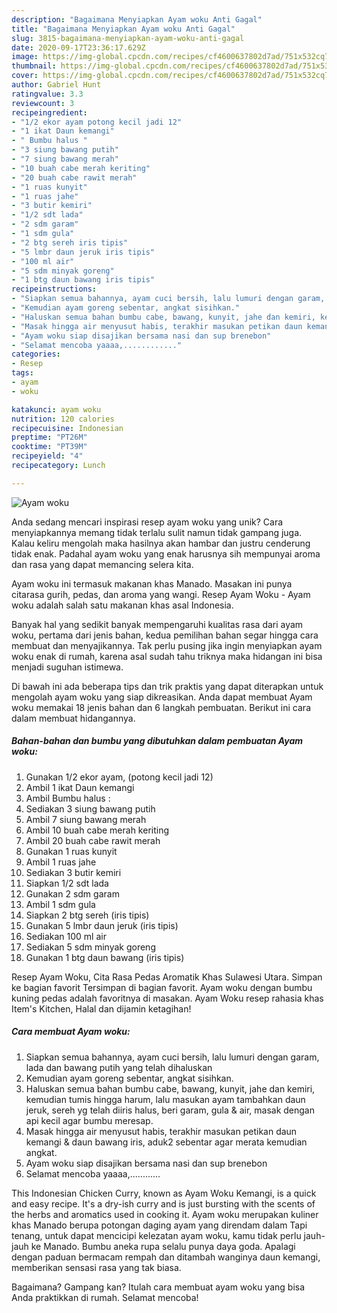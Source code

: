 ```yaml
---
description: "Bagaimana Menyiapkan Ayam woku Anti Gagal"
title: "Bagaimana Menyiapkan Ayam woku Anti Gagal"
slug: 3815-bagaimana-menyiapkan-ayam-woku-anti-gagal
date: 2020-09-17T23:36:17.629Z
image: https://img-global.cpcdn.com/recipes/cf4600637802d7ad/751x532cq70/ayam-woku-foto-resep-utama.jpg
thumbnail: https://img-global.cpcdn.com/recipes/cf4600637802d7ad/751x532cq70/ayam-woku-foto-resep-utama.jpg
cover: https://img-global.cpcdn.com/recipes/cf4600637802d7ad/751x532cq70/ayam-woku-foto-resep-utama.jpg
author: Gabriel Hunt
ratingvalue: 3.3
reviewcount: 3
recipeingredient:
- "1/2 ekor ayam potong kecil jadi 12"
- "1 ikat Daun kemangi"
- " Bumbu halus "
- "3 siung bawang putih"
- "7 siung bawang merah"
- "10 buah cabe merah keriting"
- "20 buah cabe rawit merah"
- "1 ruas kunyit"
- "1 ruas jahe"
- "3 butir kemiri"
- "1/2 sdt lada"
- "2 sdm garam"
- "1 sdm gula"
- "2 btg sereh iris tipis"
- "5 lmbr daun jeruk iris tipis"
- "100 ml air"
- "5 sdm minyak goreng"
- "1 btg daun bawang iris tipis"
recipeinstructions:
- "Siapkan semua bahannya, ayam cuci bersih, lalu lumuri dengan garam, lada dan bawang putih yang telah dihaluskan"
- "Kemudian ayam goreng sebentar, angkat sisihkan."
- "Haluskan semua bahan bumbu cabe, bawang, kunyit, jahe dan kemiri, kemudian tumis hingga harum, lalu masukan ayam tambahkan daun jeruk, sereh yg telah diiris halus, beri garam, gula &amp; air, masak dengan api kecil agar bumbu meresap."
- "Masak hingga air menyusut habis, terakhir masukan petikan daun kemangi &amp; daun bawang iris, aduk2 sebentar agar merata kemudian angkat."
- "Ayam woku siap disajikan bersama nasi dan sup brenebon"
- "Selamat mencoba yaaaa,............"
categories:
- Resep
tags:
- ayam
- woku

katakunci: ayam woku 
nutrition: 120 calories
recipecuisine: Indonesian
preptime: "PT26M"
cooktime: "PT39M"
recipeyield: "4"
recipecategory: Lunch

---
```



![Ayam woku](https://img-global.cpcdn.com/recipes/cf4600637802d7ad/751x532cq70/ayam-woku-foto-resep-utama.jpg)

Anda sedang mencari inspirasi resep ayam woku yang unik? Cara menyiapkannya memang tidak terlalu sulit namun tidak gampang juga. Kalau keliru mengolah maka hasilnya akan hambar dan justru cenderung tidak enak. Padahal ayam woku yang enak harusnya sih mempunyai aroma dan rasa yang dapat memancing selera kita.

Ayam woku ini termasuk makanan khas Manado. Masakan ini punya citarasa gurih, pedas, dan aroma yang wangi. Resep Ayam Woku - Ayam woku adalah salah satu makanan khas asal Indonesia.

Banyak hal yang sedikit banyak mempengaruhi kualitas rasa dari ayam woku, pertama dari jenis bahan, kedua pemilihan bahan segar hingga cara membuat dan menyajikannya. Tak perlu pusing jika ingin menyiapkan ayam woku enak di rumah, karena asal sudah tahu triknya maka hidangan ini bisa menjadi suguhan istimewa.


Di bawah ini ada beberapa tips dan trik praktis yang dapat diterapkan untuk mengolah ayam woku yang siap dikreasikan. Anda dapat membuat Ayam woku memakai 18 jenis bahan dan 6 langkah pembuatan. Berikut ini cara dalam membuat hidangannya.

<!--inarticleads1-->

##### Bahan-bahan dan bumbu yang dibutuhkan dalam pembuatan Ayam woku:

1. Gunakan 1/2 ekor ayam, (potong kecil jadi 12)
1. Ambil 1 ikat Daun kemangi
1. Ambil  Bumbu halus :
1. Sediakan 3 siung bawang putih
1. Ambil 7 siung bawang merah
1. Ambil 10 buah cabe merah keriting
1. Ambil 20 buah cabe rawit merah
1. Gunakan 1 ruas kunyit
1. Ambil 1 ruas jahe
1. Sediakan 3 butir kemiri
1. Siapkan 1/2 sdt lada
1. Gunakan 2 sdm garam
1. Ambil 1 sdm gula
1. Siapkan 2 btg sereh (iris tipis)
1. Gunakan 5 lmbr daun jeruk (iris tipis)
1. Sediakan 100 ml air
1. Sediakan 5 sdm minyak goreng
1. Gunakan 1 btg daun bawang (iris tipis)


Resep Ayam Woku, Cita Rasa Pedas Aromatik Khas Sulawesi Utara. Simpan ke bagian favorit Tersimpan di bagian favorit. Ayam woku dengan bumbu kuning pedas adalah favoritnya di masakan. Ayam Woku resep rahasia khas Item&#39;s Kitchen, Halal dan dijamin ketagihan! 

<!--inarticleads2-->

##### Cara membuat Ayam woku:

1. Siapkan semua bahannya, ayam cuci bersih, lalu lumuri dengan garam, lada dan bawang putih yang telah dihaluskan
1. Kemudian ayam goreng sebentar, angkat sisihkan.
1. Haluskan semua bahan bumbu cabe, bawang, kunyit, jahe dan kemiri, kemudian tumis hingga harum, lalu masukan ayam tambahkan daun jeruk, sereh yg telah diiris halus, beri garam, gula &amp; air, masak dengan api kecil agar bumbu meresap.
1. Masak hingga air menyusut habis, terakhir masukan petikan daun kemangi &amp; daun bawang iris, aduk2 sebentar agar merata kemudian angkat.
1. Ayam woku siap disajikan bersama nasi dan sup brenebon
1. Selamat mencoba yaaaa,............


This Indonesian Chicken Curry, known as Ayam Woku Kemangi, is a quick and easy recipe. It&#39;s a dry-ish curry and is just bursting with the scents of the herbs and aromatics used in cooking it. Ayam woku merupakan kuliner khas Manado berupa potongan daging ayam yang direndam dalam Tapi tenang, untuk dapat mencicipi kelezatan ayam woku, kamu tidak perlu jauh-jauh ke Manado. Bumbu aneka rupa selalu punya daya goda. Apalagi dengan paduan bermacam rempah dan ditambah wanginya daun kemangi, memberikan sensasi rasa yang tak biasa. 

Bagaimana? Gampang kan? Itulah cara membuat ayam woku yang bisa Anda praktikkan di rumah. Selamat mencoba!
